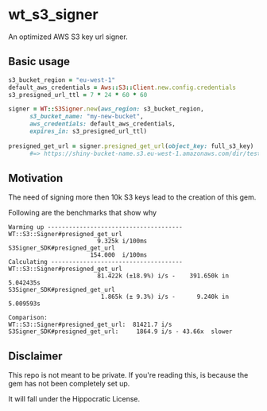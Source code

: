 # wt_s3_signer
An optimized AWS S3 key url signer.

## Basic usage

```ruby
s3_bucket_region = "eu-west-1"
default_aws_credentials = Aws::S3::Client.new.config.credentials
s3_presigned_url_ttl = 7 * 24 * 60 * 60

signer = WT::S3Signer.new(aws_region: s3_bucket_region,
      s3_bucket_name: "my-new-bucket",
      aws_credentials: default_aws_credentials,
      expires_in: s3_presigned_url_ttl)
      
presigned_get_url = signer.presigned_get_url(object_key: full_s3_key) 
      #=> https://shiny-bucket-name.s3.eu-west-1.amazonaws.com/dir/testobject?X-Amz-Algorithm=AWS4-HMAC-SHA256&X-Amz-Credential=ASIA5H3NMPY62LFQKVHN%2F20191220%2Feu-west-1%2Fs3%2Faws4_request&X-Amz-Date=20191220T142130Z&X-Amz-Expires=173&X-Amz-Security-Token=FwoGZXIvYXdzEJD%2F%2F%2F%2F%2F%2F%2F%2F%2F%2FwEaDLTRF%2BCAVya99FECxyKzAauMjBy%2B1tPoQLk1MAMZ40%2BW0Q1B54ZLnhSYZqrEB8GwE1ZvYu6rOIjnVpI6DFDXCQEDmKg3qAg7LXP6kkTXfbaXuuw0ddRsPujiIX9Rdjiw4w5Kx5pgktWeJp8R6b6s9zXJU%2BiG8tvEr9SP9PdRKCmAEWSt%2BqFJClazQgX%2FZD7LG9Tzc1d9JRdsu1fNJV24krZLhg7BfKv%2B8vVIH3O6HZLzFOdY9%2Bx4v2lgXSBPwCPa10HuKOmx8%2B8FMi3710%2BMgJUdTRig%2FkbkQsGpEScXe6%2F%2Fuh1unhDUKyl4f5skGZMch2M6fNNCpPA%3D&X-Amz-SignedHeaders=host&X-Amz-Signature=8fb04553a1f00e4e67e6000c142861700c8a7dfe2d27767369805798f4fc0c8d
```

## Motivation
The need of signing more then 10k S3 keys lead to the creation of this gem. 

Following are the benchmarks that show why

```
Warming up --------------------------------------
WT::S3::Signer#presigned_get_url
                         9.325k i/100ms
S3Signer_SDK#presigned_get_url
                       154.000  i/100ms
Calculating -------------------------------------
WT::S3::Signer#presigned_get_url
                         81.422k (±18.9%) i/s -    391.650k in   5.042435s
S3Signer_SDK#presigned_get_url
                          1.865k (± 9.3%) i/s -      9.240k in   5.009593s

Comparison:
WT::S3::Signer#presigned_get_url:  81421.7 i/s
S3Signer_SDK#presigned_get_url:     1864.9 i/s - 43.66x  slower
```


## Disclaimer
This repo is not meant to be private. If you're reading this, is because the gem has not been completely set up.

It will fall under the Hippocratic License.
